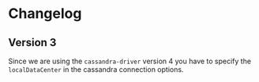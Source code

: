 # Changelog

## Version 3

Since we are using the `cassandra-driver` version 4 you have to specify the `localDataCenter` in the cassandra connection options. 
